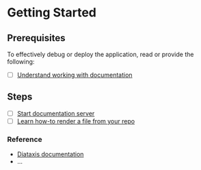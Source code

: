 # Getting Started

## Prerequisites

To effectively debug or deploy the application, read or provide the following:

- [ ] [Understand working with documentation](/concepts/working-with-documentation)

## Steps

- [ ] [Start documentation server](/how-to/start-local-documentation-server) 
- [ ] [Learn how-to render a file from your repo](/how-to/render-file-from-repo) 

### Reference

- [Diataxis documentation](/reference/diataxis-documentation.md)
- ...